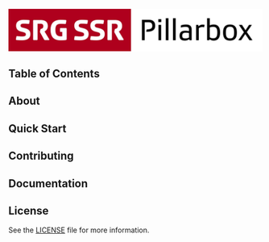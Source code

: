 [![Pillarbox logo](README-images/logo.jpg)](https://github.com/SRGSSR/pillarbox-web)

## Table of Contents

## About

## Quick Start

## Contributing

## Documentation

## License

See the [LICENSE](../LICENSE) file for more information.